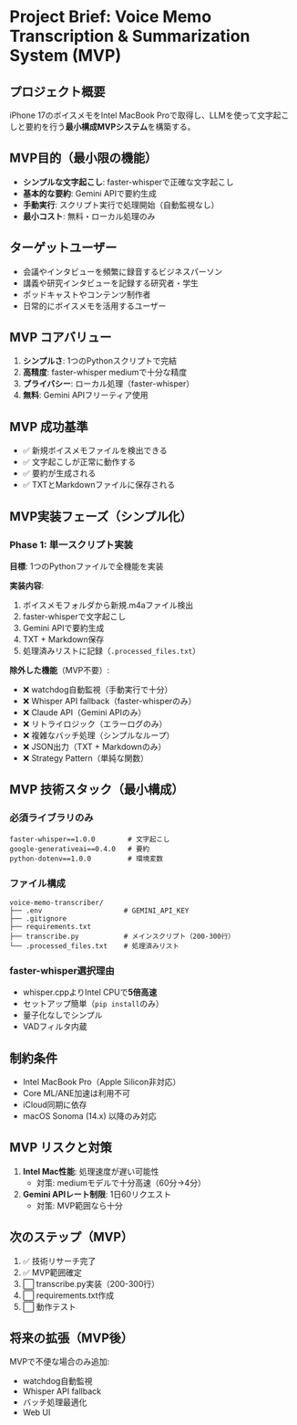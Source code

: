 # Project Brief: Voice Memo Transcription & Summarization System (MVP)

## プロジェクト概要

iPhone 17のボイスメモをIntel MacBook Proで取得し、LLMを使って文字起こしと要約を行う**最小構成MVPシステム**を構築する。

## MVP目的（最小限の機能）

- **シンプルな文字起こし**: faster-whisperで正確な文字起こし
- **基本的な要約**: Gemini APIで要約生成
- **手動実行**: スクリプト実行で処理開始（自動監視なし）
- **最小コスト**: 無料・ローカル処理のみ

## ターゲットユーザー

- 会議やインタビューを頻繁に録音するビジネスパーソン
- 講義や研究インタビューを記録する研究者・学生
- ポッドキャストやコンテンツ制作者
- 日常的にボイスメモを活用するユーザー

## MVP コアバリュー

1. **シンプルさ**: 1つのPythonスクリプトで完結
2. **高精度**: faster-whisper mediumで十分な精度
3. **プライバシー**: ローカル処理（faster-whisper）
4. **無料**: Gemini APIフリーティア使用

## MVP 成功基準

- ✅ 新規ボイスメモファイルを検出できる
- ✅ 文字起こしが正常に動作する
- ✅ 要約が生成される
- ✅ TXTとMarkdownファイルに保存される

## MVP実装フェーズ（シンプル化）

### Phase 1: 単一スクリプト実装
**目標**: 1つのPythonファイルで全機能を実装

**実装内容**:
1. ボイスメモフォルダから新規.m4aファイル検出
2. faster-whisperで文字起こし
3. Gemini APIで要約生成
4. TXT + Markdown保存
5. 処理済みリストに記録（`.processed_files.txt`）

**除外した機能**（MVP不要）:
- ❌ watchdog自動監視（手動実行で十分）
- ❌ Whisper API fallback（faster-whisperのみ）
- ❌ Claude API（Gemini APIのみ）
- ❌ リトライロジック（エラーログのみ）
- ❌ 複雑なバッチ処理（シンプルなループ）
- ❌ JSON出力（TXT + Markdownのみ）
- ❌ Strategy Pattern（単純な関数）

## MVP 技術スタック（最小構成）

### 必須ライブラリのみ
```
faster-whisper==1.0.0        # 文字起こし
google-generativeai==0.4.0   # 要約
python-dotenv==1.0.0         # 環境変数
```

### ファイル構成
```
voice-memo-transcriber/
├── .env                    # GEMINI_API_KEY
├── .gitignore
├── requirements.txt
├── transcribe.py           # メインスクリプト（200-300行）
└── .processed_files.txt    # 処理済みリスト
```

### faster-whisper選択理由
- whisper.cppよりIntel CPUで**5倍高速**
- セットアップ簡単（`pip install`のみ）
- 量子化なしでシンプル
- VADフィルタ内蔵

## 制約条件

- Intel MacBook Pro（Apple Silicon非対応）
- Core ML/ANE加速は利用不可
- iCloud同期に依存
- macOS Sonoma (14.x) 以降のみ対応

## MVP リスクと対策

1. **Intel Mac性能**: 処理速度が遅い可能性
   - 対策: mediumモデルで十分高速（60分→4分）
2. **Gemini APIレート制限**: 1日60リクエスト
   - 対策: MVP範囲なら十分

## 次のステップ（MVP）

1. ✅ 技術リサーチ完了
2. ✅ MVP範囲確定
3. ⬜ transcribe.py実装（200-300行）
4. ⬜ requirements.txt作成
5. ⬜ 動作テスト

## 将来の拡張（MVP後）

MVPで不便な場合のみ追加:
- watchdog自動監視
- Whisper API fallback
- バッチ処理最適化
- Web UI
